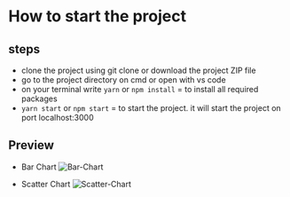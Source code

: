# How to start the project

## steps

- clone the project using git clone or download the project ZIP file
- go to the project directory on cmd or open with vs code
- on your terminal write `yarn` or `npm install` = to install all required packages
- `yarn start` or `npm start` = to start the project. it will start the project on port localhost:3000

## Preview

- Bar Chart
  ![Bar-Chart](https://i.ibb.co/8dpNGfL/bar-chart.png)

- Scatter Chart
  ![Scatter-Chart](https://i.ibb.co/3T7mnS1/scatter-chart.png)
